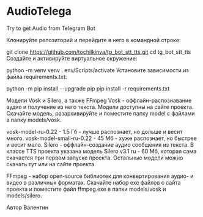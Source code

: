 # AudioTelega
 Try to get Audio from Telegram Bot

Клонируйте репозиторий и перейдите в него в командной строке:

git clone https://github.com/tochilkinva/tg_bot_stt_tts.git
cd tg_bot_stt_tts
Cоздайте и активируйте виртуальное окружение:

python -m venv venv
. env/Scripts/activate
Установите зависимости из файла requirements.txt:

python -m pip install --upgrade pip
pip install -r requirements.txt

Модели Vosk и Silero, а также FFmpeg
Vosk - оффлайн-распознавание аудио и получение из него текста. Модели доступны на сайте проекта. Скачайте модель, разархивируйте и поместите папку model с файлами в папку models/vosk.

vosk-model-ru-0.22 - 1.5 Гб - лучше распознает, но дольше и весит много.
vosk-model-small-ru-0.22 - 45 Мб - хуже распознает, но быстрее и весит мало.
Silero - оффлайн-создание аудио сообщения из текста. В классе TTS проекта указана модель Silero v3.1 ru - 60 Мб, которая сама скачается при первом запуске проекта. Остальные модели можно скачать тут или на сайте проекта.

FFmpeg - набор open-source библиотек для конвертирования аудио- и видео в различных форматах. Скачайте набор exe файлов с сайта проекта и поместите файл ffmpeg.exe в папки models/vosk и models/silero.

Автор
Валентин